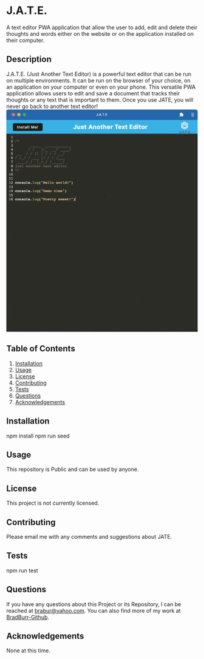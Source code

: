 # J.A.T.E.
A text editor PWA application that allow the user to add, edit and delete their thoughts and words either on the website or on the application installed on their computer.
## Description
J.A.T.E. (Just Another Text Editor) is a powerful text editor that can be run on multiple environments. It can be run on the browser of your choice, on an application on your computer or even on your phone. This versatile PWA application allows users to edit and save a document that tracks their thoughts or any text that is important to them. Once you use JATE, you will never go back to another text editor!
<br/>
<img src="./client/src/images/webpage.png" alt="JATE image"/>
<br/>
## Table of Contents
1. [Installation](#installation)
2. [Usage](#usage)
3. [License](#license)
4. [Contributing](#contributing)
5. [Tests](#tests)
6. [Questions](#questions)
7. [Acknowledgements](#acknowledgements)
<a id="installation"></a>
## Installation
npm install
npm run seed
<a id="usage"></a>
## Usage
This repository is Public and can be used by anyone.
<a id="license"></a>
## License
This project is not currently licensed.
<a id="contributing"></a>
## Contributing
Please email me with any comments and suggestions about JATE.
<a id="tests"></a>
## Tests
npm run test
<a id="questions"></a>
## Questions
If you have any questions about this Project or its Repository, I can be reached at <a href=mailto:brabur@yahoo.com>brabur@yahoo.com</a>.  You can also find more of my work at <a href="https://github.com/BradBurr-Github" target="_blank">BradBurr-Github</a>.
<a id="acknowledgements"></a>
## Acknowledgements
None at this time.